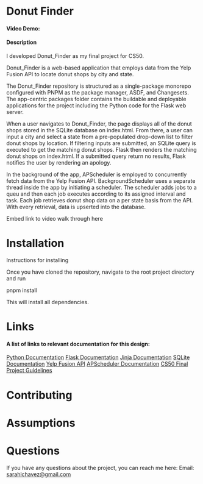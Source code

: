 # Donut Finder

#### Video Demo: <URL HERE>
#### Description

I developed Donut_Finder as my final project for CS50.

Donut_Finder is a web-based application that employs data from the Yelp Fusion API to locate donut shops by city and state.  

The Donut_Finder repository is structured as a single-package monorepo configured with PNPM as the package manager, ASDF, and Changesets. The app-centric packages folder contains the buildable and deployable applications for the project including the Python code for the Flask web server. 

When a user navigates to Donut_Finder, the page displays all of the donut shops stored in the SQLite database on index.html. From there, a user can input a city and select a state from a pre-populated drop-down list to filter donut shops by location. If filtering inputs are submitted, an SQLite query is executed to get the matching donut shops. Flask then renders the matching donut shops on index.html. If a submitted query return no results, Flask notifies the user by rendering an apology. 

In the background of the app, APScheduler is employed to concurrently fetch data from the Yelp Fusion API. BackgroundScheduler uses a separate thread inside the app by initiating a scheduler. The scheduler adds jobs to a queu and then each job executes according to its assigned interval and task. Each job retrieves donut shop data on a per state basis from the API. With every retrieval, data is upserted into the database.

Embed link to video walk through here

# Installation

Instructions for installing

Once you have cloned the repository, navigate to the root project directory and run 

pnpm install

This will install all dependencies.

# Links

#### A list of links to relevant documentation for this design:

[Python Documentation](https://docs.python.org/3/)
[Flask Documentation](https://flask.palletsprojects.com/en/2.2.x/)
[Jinja Documentation](https://jinja.palletsprojects.com/en/3.1.x/)
[SQLite Documentation](https://www.sqlite.org/docs.html)
[Yelp Fusion API](https://docs.developer.yelp.com/docs/fusion-intro)
[APScheduler Documentation](https://apscheduler.readthedocs.io/en/latest/modules/schedulers/background.html)
[CS50 Final Project Guidelines](https://cs50.harvard.edu/x/2022/project/)

# Contributing

# Assumptions

# Questions

If you have any questions about the project, you can reach me here:
Email: sarahlchavez@gmail.com


